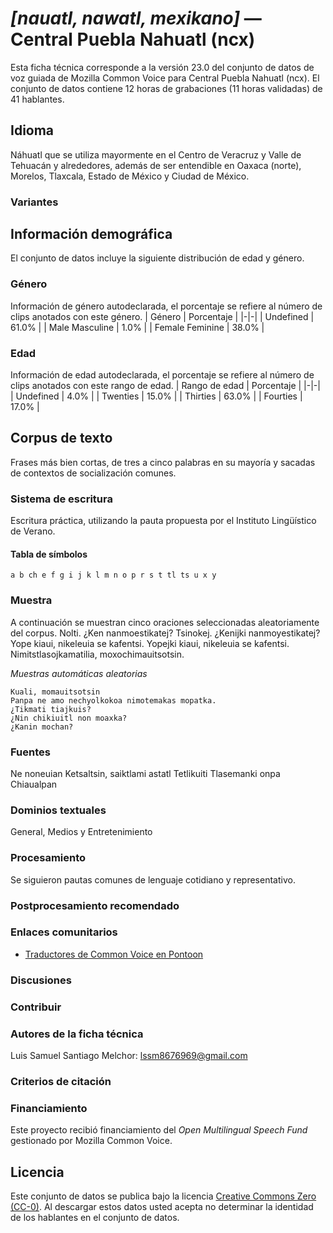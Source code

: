 # *[nauatl, nawatl, mexikano]* &mdash; Central Puebla Nahuatl (ncx)
Esta ficha técnica corresponde a la versión 23.0 del conjunto de datos de voz guiada de Mozilla Common Voice 
para Central Puebla Nahuatl (ncx). El conjunto de datos contiene 12 horas de grabaciones (11 horas
validadas) de 41 hablantes.

## Idioma
Náhuatl que se utiliza mayormente en el Centro de Veracruz y Valle de Tehuacán y alrededores, además de ser entendible en Oaxaca (norte), Morelos, Tlaxcala, Estado de México y Ciudad de México.
<!-- {{LANGUAGE_DESCRIPTION}} -->
<!-- Proporcione una breve descripción (1-2 párrafos) de su idioma -->

### Variantes
<!-- {{VARIANT_DESCRIPTION}} -->
<!-- @ OPCIONAL @ -->
<!-- Describa las variantes (variantes MCV) de su idioma -->

## Información demográfica
El conjunto de datos incluye la siguiente distribución de edad y género.
<!-- puede obtener gran parte de la información en esta sección desde https://analyzer.cv-toolbox.web.tr/browse -->

### Género
Información de género autodeclarada, el porcentaje se refiere al número de clips anotados con este género.
| Género | Porcentaje |
|-|-|
| Undefined | 61.0% |
| Male Masculine | 1.0% |
| Female Feminine | 38.0% |
<!-- {{GENDER_TABLE}} -->
<!-- @ GENERADO AUTOMÁTICAMENTE @ -->
<!-- | Género              | Frecuencia |
|---------------------|------------|
| masculino           | ? |
| no declarado        | ? |
| femenino            | ? | -->

### Edad
Información de edad autodeclarada, el porcentaje se refiere al número de clips anotados con este rango de edad.
| Rango de edad | Porcentaje |
|-|-|
| Undefined | 4.0% |
| Twenties | 15.0% |
| Thirties | 63.0% |
| Fourties | 17.0% |
<!-- {{AGE_TABLE}} -->
<!-- @ GENERADO AUTOMÁTICAMENTE @ -->
<!-- | Rango de edad | Frecuencia |
|---------------|------------|
| adolescentes  | ? |
| veintes       | ? |
| treintas      | ? |
| cuarentas     | ? |
| cincuentas    | ? |
   ...si hay otros rangos de edad presentes en sus datos, añádalos como filas... -->

## Corpus de texto
Frases más bien cortas, de tres a cinco palabras en su mayoría y sacadas de contextos de socialización comunes.
<!-- {{TEXT_CORPUS_DESCRIPTION}} -->
<!-- @ OPCIONAL @ -->
<!-- Una descripción general del corpus de texto, con información como la longitud media (en caracteres y palabras) de las oraciones validadas. -->

### Sistema de escritura
Escritura práctica, utilizando la pauta propuesta por el Instituto Lingüístico de Verano.
<!-- {{WRITING_SYSTEM_DESCRIPTION}} -->
<!-- @ OPCIONAL @ -->
<!-- Una descripción del sistema de escritura (o sistemas de escritura) utilizado en el corpus de texto -->

#### Tabla de símbolos
```a b ch e f g i j k l m n o p r s t tl ts u x y```
<!-- {{ALPHABET_TABLE}} -->
<!-- @ OPCIONAL @ -->
<!-- Si el sistema de escritura es alfabético, puede incluir aquí el alfabeto válido -->

### Muestra
A continuación se muestran cinco oraciones seleccionadas aleatoriamente del corpus.
Nolti. ¿Ken nanmoestikatej? Tsinokej. ¿Kenijki nanmoyestikatej? Yope kiaui, nikeleuia se kafentsi. Yopejki kiaui, nikeleuia se kafentsi. Nimitstlasojkamatilia, moxochimauitsotsin.

*Muestras automáticas aleatorias*

```
Kuali, momauitsotsin
Panpa ne amo nechyolkokoa nimotemakas mopatka.
¿Tikmati tiajkuis?
¿Nin chikiuitl non moaxka?
¿Kanin mochan?
```
<!-- {{SENTENCES_SAMPLE}} -->

### Fuentes
Ne noneuian Ketsaltsin, saiktlami astatl Tetlikuiti Tlasemanki onpa Chiaualpan
<!-- {{SOURCES_LIST}} -->
<!-- @ OPCIONAL @ -->
<!-- Una lista de las fuentes de las oraciones, se puede limitar a las N principales -->

### Dominios textuales
General, Medios y Entretenimiento
<!-- {{TEXT_DOMAIN_DESCRIPTION}} -->
<!-- @ OPCIONAL @ -->
<!-- ¿Qué dominios textuales están representados en el corpus? -->

### Procesamiento
Se siguieron pautas comunes de lenguaje cotidiano y representativo.
<!-- {{PROCESSING_DESCRIPTION}} -->
<!-- @ OPCIONAL @ -->
<!-- Cómo se ha procesado la información textual -->

### Postprocesamiento recomendado
<!-- {{RECOMMENDED_POSTPROCESSING_DESCRIPTION}} -->
<!-- @ OPCIONAL @ -->
<!-- Qué debería hacerse antes de usar los datos, por ejemplo normalización de Unicode -->

### Enlaces comunitarios
* [Traductores de Common Voice en Pontoon](https://pontoon.mozilla.org/ncx/common-voice/contributors/)
<!-- {{COMMUNITY_LINKS_LIST}} -->
<!-- @ OPCIONAL @ -->
<!-- Enlaces a chats / foros de la comunidad -->

### Discusiones
<!-- {{DISCUSSION_LINKS_LIST}} -->
<!-- @ OPCIONAL @ -->
<!-- Puede incluirse cualquier enlace a discusiones, por ejemplo en Discourse, foros u otros blogs -->

### Contribuir
<!-- {{CONTRIBUTE_LINKS_LIST}} -->
<!-- Aquí puede incluir enlaces sobre cómo contribuir al conjunto de datos -->

### Autores de la ficha técnica
Luis Samuel Santiago Melchor: lssm8676969@gmail.com
<!-- {{DATASHEET_AUTHORS_LIST}} -->
<!-- Una lista en el formato: Su Nombre <email@email.com> -->

### Criterios de citación
<!-- {{CITATION_DESCRIPTION}} -->
<!-- @ OPCIONAL @ -->
<!-- Si publicó un artículo y desea que lo citen, puede incluir el BiBTeX aquí -->

### Financiamiento
Este proyecto recibió financiamiento del *Open Multilingual Speech Fund* gestionado por Mozilla Common Voice.
<!-- {{FUNDING_DESCRIPTION}} -->
<!-- @ OPCIONAL @ -->
<!-- Si recibió financiamiento, puede incluir el reconocimiento aquí -->

## Licencia
Este conjunto de datos se publica bajo la licencia [Creative Commons Zero (CC-0)](https://creativecommons.org/public-domain/cc0/). Al descargar estos datos
usted acepta no determinar la identidad de los hablantes en el conjunto de datos.